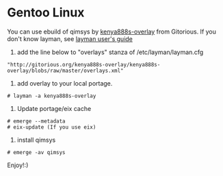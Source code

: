 # Gentoo Linux #

You can use ebuild of qimsys by [kenya888s-overlay](http://gitorious.org/kenya888s-overlay/kenya888s-overlay) from Gitorious.
If you don't know layman, see [layman user's guide](http://www.gentoo.org/proj/en/overlays/userguide.xml)

  1. add the line below to "overlays" stanza of /etc/layman/layman.cfg
```
"http://gitorious.org/kenya888s-overlay/kenya888s-overlay/blobs/raw/master/overlays.xml"
```
  1. add overlay to your local portage.
```
# layman -a kenya888s-overlay
```
  1. Update portage/eix cache
```
# emerge --metadata
# eix-update (If you use eix)
```
  1. install qimsys
```
# emerge -av qimsys
```

Enjoy!:)